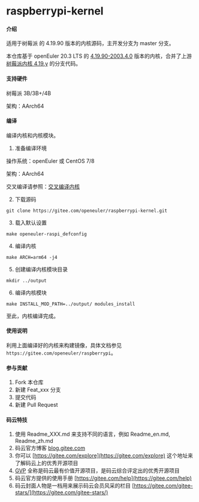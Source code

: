 # raspberrypi-kernel

#### 介绍

适用于树莓派 的 4.19.90 版本的内核源码，主开发分支为 master 分支。

本仓库基于 openEuler 20.3 LTS 的 [4.19.90-2003.4.0](https://gitee.com/openeuler/kernel/tree/4.19.90-2003.4.0/) 版本的内核，合并了上游 [树莓派内核 4.19.y](https://github.com/raspberrypi/linux/tree/rpi-4.19.y) 的分支代码。

#### 支持硬件

树莓派 3B/3B+/4B

架构：AArch64

#### 编译

编译内核和内核模块。

1.  准备编译环境

操作系统：openEuler 或 CentOS 7/8

架构：AArch64

交叉编译请参照：[交叉编译内核](https://gitee.com/openeuler/raspberrypi/blob/master/documents/交叉编译内核.md)

2.  下载源码

`git clone https://gitee.com/openeuler/raspberrypi-kernel.git`

3.  载入默认设置

`make openeuler-raspi_defconfig`

4.  编译内核

`make ARCH=arm64 -j4`

5.  创建编译内核模块目录

`mkdir ../output`

6.  编译内核模块

`make INSTALL_MOD_PATH=../output/ modules_install`

至此，内核编译完成。

#### 使用说明

利用上面编译好的内核来构建镜像，具体文档参见`https://gitee.com/openeuler/raspberrypi`。

#### 参与贡献

1.  Fork 本仓库
2.  新建 Feat_xxx 分支
3.  提交代码
4.  新建 Pull Request


#### 码云特技

1.  使用 Readme\_XXX.md 来支持不同的语言，例如 Readme\_en.md, Readme\_zh.md
2.  码云官方博客 [blog.gitee.com](https://blog.gitee.com)
3.  你可以 [https://gitee.com/explore](https://gitee.com/explore) 这个地址来了解码云上的优秀开源项目
4.  [GVP](https://gitee.com/gvp) 全称是码云最有价值开源项目，是码云综合评定出的优秀开源项目
5.  码云官方提供的使用手册 [https://gitee.com/help](https://gitee.com/help)
6.  码云封面人物是一档用来展示码云会员风采的栏目 [https://gitee.com/gitee-stars/](https://gitee.com/gitee-stars/)


